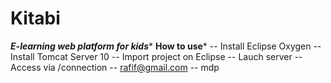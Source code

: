 # Kitabi
*********E-learning web platform for kids**********
****************How to use*****************
-- Install Eclipse Oxygen
-- Install Tomcat Server 10
-- Import project on Eclipse
-- Lauch server
-- Access via /connection
-- rafif@gmail.com
-- mdp
